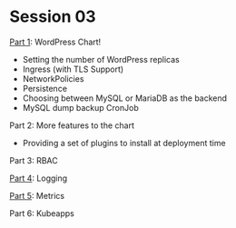 # Session 03

[Part 1](exercise01/README.md): WordPress Chart!

- Setting the number of WordPress replicas
- Ingress (with TLS Support)
- NetworkPolicies
- Persistence
- Choosing between MySQL or MariaDB as the backend
- MySQL dump backup CronJob

Part 2: More features to the chart

- Providing a set of plugins to install at deployment time

Part 3: RBAC

[Part 4](exercise04/README.md): Logging

[Part 5](exercise05/README.md): Metrics

Part 6: Kubeapps
